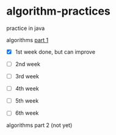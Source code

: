 # algorithm-practices
practice in java

algorithms [part 1](https://www.coursera.org/learn/algorithms-part1/home/info)
- [x] 1st week done, but can improve 

- [ ] 2nd week

- [ ] 3rd week

- [ ] 4th week

- [ ] 5th week

- [ ] 6th week

algorithms part 2 (not yet)
